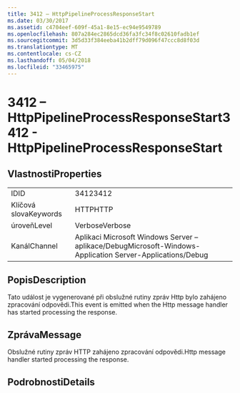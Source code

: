 ```yaml
---
title: 3412 – HttpPipelineProcessResponseStart
ms.date: 03/30/2017
ms.assetid: c4704eef-609f-45a1-8e15-ec94e9549789
ms.openlocfilehash: 807a284ec2865dcd36fa3fc34f8c02610fadb1ef
ms.sourcegitcommit: 3d5d33f384eeba41b2dff79d096f47ccc8d8f03d
ms.translationtype: MT
ms.contentlocale: cs-CZ
ms.lasthandoff: 05/04/2018
ms.locfileid: "33465975"
---
```

# <a name="3412---httppipelineprocessresponsestart"></a><span data-ttu-id="9cc6c-102">3412 – HttpPipelineProcessResponseStart</span><span class="sxs-lookup"><span data-stu-id="9cc6c-102">3412 - HttpPipelineProcessResponseStart</span></span>
## <a name="properties"></a><span data-ttu-id="9cc6c-103">Vlastnosti</span><span class="sxs-lookup"><span data-stu-id="9cc6c-103">Properties</span></span>  
  
|||  
|-|-|  
|<span data-ttu-id="9cc6c-104">ID</span><span class="sxs-lookup"><span data-stu-id="9cc6c-104">ID</span></span>|<span data-ttu-id="9cc6c-105">3412</span><span class="sxs-lookup"><span data-stu-id="9cc6c-105">3412</span></span>|  
|<span data-ttu-id="9cc6c-106">Klíčová slova</span><span class="sxs-lookup"><span data-stu-id="9cc6c-106">Keywords</span></span>|<span data-ttu-id="9cc6c-107">HTTP</span><span class="sxs-lookup"><span data-stu-id="9cc6c-107">HTTP</span></span>|  
|<span data-ttu-id="9cc6c-108">úroveň</span><span class="sxs-lookup"><span data-stu-id="9cc6c-108">Level</span></span>|<span data-ttu-id="9cc6c-109">Verbose</span><span class="sxs-lookup"><span data-stu-id="9cc6c-109">Verbose</span></span>|  
|<span data-ttu-id="9cc6c-110">Kanál</span><span class="sxs-lookup"><span data-stu-id="9cc6c-110">Channel</span></span>|<span data-ttu-id="9cc6c-111">Aplikaci Microsoft Windows Server – aplikace/Debug</span><span class="sxs-lookup"><span data-stu-id="9cc6c-111">Microsoft-Windows-Application Server-Applications/Debug</span></span>|  
  
## <a name="description"></a><span data-ttu-id="9cc6c-112">Popis</span><span class="sxs-lookup"><span data-stu-id="9cc6c-112">Description</span></span>  
 <span data-ttu-id="9cc6c-113">Tato událost je vygenerované při obslužné rutiny zpráv Http bylo zahájeno zpracování odpovědi.</span><span class="sxs-lookup"><span data-stu-id="9cc6c-113">This event is emitted when the Http message handler has started processing the response.</span></span>  
  
## <a name="message"></a><span data-ttu-id="9cc6c-114">Zpráva</span><span class="sxs-lookup"><span data-stu-id="9cc6c-114">Message</span></span>  
 <span data-ttu-id="9cc6c-115">Obslužné rutiny zpráv HTTP zahájeno zpracování odpovědi.</span><span class="sxs-lookup"><span data-stu-id="9cc6c-115">Http message handler started processing the response.</span></span>  
  
## <a name="details"></a><span data-ttu-id="9cc6c-116">Podrobnosti</span><span class="sxs-lookup"><span data-stu-id="9cc6c-116">Details</span></span>
